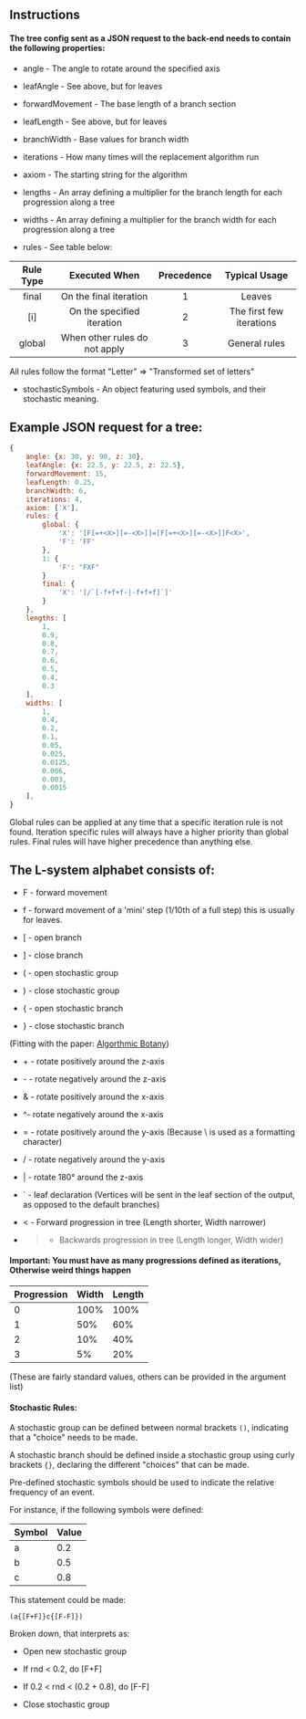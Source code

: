 ## Instructions
#### The tree config sent as a JSON request to the back-end needs to contain the following properties:
* angle - The angle to rotate around the specified axis
* leafAngle - See above, but for leaves
* forwardMovement - The base length of a branch section
* leafLength - See above, but for leaves
* branchWidth - Base values for branch width
* iterations - How many times will the replacement algorithm run
* axiom - The starting string for the algorithm

* lengths - An array defining a multiplier for the branch length for each progression along a tree
* widths - An array defining a multiplier for the branch width for each progression along a tree

* rules - See table below:

| Rule Type |         Executed When         | Precedence |       Typical Usage      |
|:---------:|:-----------------------------:|:----------:|:------------------------:|
|   final   |     On the final iteration    |      1     |          Leaves          |
|    [i]    |   On the specified iteration  |      2     | The first few iterations |
|   global  | When other rules do not apply |      3     |       General rules      |

All rules follow the format "Letter" => "Transformed set of letters"

* stochasticSymbols - An object featuring used symbols, and their stochastic meaning.

## Example JSON request for a tree:
```javascript
{
	angle: {x: 30, y: 90, z: 30},
	leafAngle: {x: 22.5, y: 22.5, z: 22.5},
	forwardMovement: 15,
	leafLength: 0.25,
	branchWidth: 6,
	iterations: 4,
	axiom: ['X'],
	rules: {
		global: {
			'X': '[F[=+<X>][=-<X>]]=[F[=+<X>][=-<X>]]F<X>',
			'F': 'FF'
		},
		1: {
			'F': "FXF"
		}
		final: {
			'X': '[/`[-f+f+f-|-f+f+f]`]'
		}
	},
	lengths: [
		1,
		0.9,
		0.8,
		0.7,
		0.6,
		0.5,
		0.4,
		0.3
	],
	widths: [
		1,
		0.4,
		0.2,
		0.1,
		0.05,
		0.025,
		0.0125,
		0.006,
		0.003,
		0.0015
	],
}
```

Global rules can be applied at any time that a specific iteration rule is not found.
Iteration specific rules will always have a higher priority than global rules.
Final rules will have higher precedence than anything else.

## The L-system alphabet consists of:
* F - forward movement
* f - forward movement of a 'mini' step (1/10th of a full step) this is usually for leaves.


* [ - open branch
* ] - close branch

* ( - open stochastic group
* ) - close stochastic group

* { - open stochastic branch
* } - close stochastic branch

(Fitting with the paper: [Algorthmic Botany](http://algorithmicbotany.org/papers/abop/abop.pdf))

* \+ - rotate positively around the z-axis
* \- - rotate negatively around the z-axis
* & - rotate positively around the x-axis 
* ^- rotate negatively around the x-axis
* = - rotate positively around the y-axis (Because \ is used as a formatting character)
* / - rotate negatively around the y-axis

* | - rotate 180° around the z-axis

* ` - leaf declaration (Vertices will be sent in the leaf section of the output, as opposed to the default branches)

* < - Forward progression in tree (Length shorter, Width narrower)
* > - Backwards progression in tree (Length longer, Width wider)

#### Important: You must have as many progressions defined as iterations, Otherwise weird things happen

| Progression | Width | Length |
|-------------|-------|--------|
| 0           | 100%  | 100%   |
| 1           | 50%   | 60%    |
| 2           | 10%   | 40%    |
| 3           | 5%    | 20%    |

(These are fairly standard values, others can be provided in the argument list)


#### Stochastic Rules:

A stochastic group can be defined between normal brackets ``()``, indicating that a "choice" needs to be made.

A stochastic branch should be defined inside a stochastic group using curly brackets ``{}``, declaring the different "choices" that can be made.

Pre-defined stochastic symbols should be used to indicate the relative frequency of an event.

For instance, if the following symbols were defined:

| Symbol | Value |
|--------|-------|
| a      | 0.2   |
| b      | 0.5   |
| c      | 0.8   |

This statement could be made:

``(a{[F+F]}c{[F-F]})``

Broken down, that interprets as:

* Open new stochastic group

* If rnd < 0.2, do [F+F]
* If  0.2 < rnd < (0.2 + 0.8), do [F-F]

* Close stochastic group
